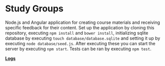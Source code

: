 # Study Groups

Node.js and Angular application for creating course materials and receiving specific feedback for their content. Set up the application by cloning this repository, executing <code>npm install</code> and <code>bower install</code>, initializing sqlite database by executing <code>touch database/database.sqlite</code> and setting it up by executing <code>node database/seed.js</code>. After executing these you can start the server by executing <code>npm start</code>. Tests can be ran by executing <code>npm test</code>.

**<a href="https://docs.google.com/spreadsheets/d/1P2zze5cQlTQLj0d_IuPx1aKCVfUoLx0tS8HEB5GuZ8w/edit?usp=sharing">Logs</a>**
